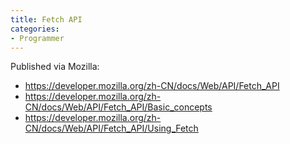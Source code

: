 ```yaml
---
title: Fetch API
categories:
- Programmer
---
```


Published via Mozilla:

- https://developer.mozilla.org/zh-CN/docs/Web/API/Fetch_API
- https://developer.mozilla.org/zh-CN/docs/Web/API/Fetch_API/Basic_concepts
- https://developer.mozilla.org/zh-CN/docs/Web/API/Fetch_API/Using_Fetch
